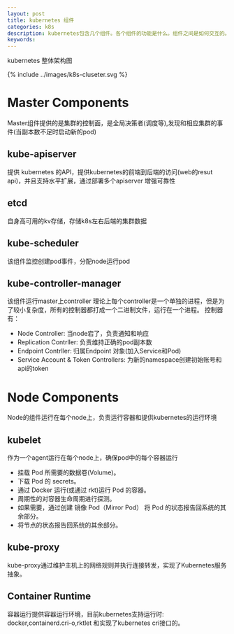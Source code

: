 ```yaml
---
layout: post
title: kubernetes 组件
categories: k8s
description: kubernetes包含几个组件。各个组件的功能是什么。组件之间是如何交互的。
keywords:
---
```

kubernetes 整体架构图


{% include ../images/k8s-cluseter.svg %}


# Master Components

Master组件提供的是集群的控制面，是全局决策者(调度等),发现和相应集群的事件(当副本数不足时启动新的pod)


## kube-apiserver
提供 kubernetes 的API，提供kubernetes的前端到后端的访问(web的resut api)，并且支持水平扩展，通过部署多个apiserver 增强可靠性

## etcd
自身高可用的kv存储，存储k8s左右后端的集群数据

## kube-scheduler
该组件监控创建pod事件，分配node运行pod

## kube-controller-manager
该组件运行master上controller
理论上每个controller是一个单独的进程，但是为了较小复杂度，所有的控制器都打成一个二进制文件，运行在一个进程。
控制器有：
-  Node Controller: 当node宕了，负责通知和响应
-  Replication Contrller: 负责维持正确的pod副本数
-  Endpoint Contrller: 归属Endpoint 对象(加入Service和Pod)
-  Service Account & Token Controllers: 为新的namespace创建初始账号和api的token



# Node Components
Node的组件运行在每个node上，负责运行容器和提供kubernetes的运行环境

## kubelet
作为一个agent运行在每个node上，确保pod中的每个容器运行
-  挂载 Pod 所需要的数据卷(Volume)。
-  下载 Pod 的 secrets。
-  通过 Docker 运行(或通过 rkt)运行 Pod 的容器。
-  周期性的对容器生命周期进行探测。
-  如果需要，通过创建 镜像 Pod（Mirror Pod） 将 Pod 的状态报告回系统的其余部分。
-  将节点的状态报告回系统的其余部分。

## kube-proxy
kube-proxy通过维护主机上的网络规则并执行连接转发，实现了Kubernetes服务抽象。
## Container Runtime
容器运行提供容器运行环境，目前kubernetes支持运行时: docker,containerd.cri-o,rktlet 和实现了kubernetes cri接口的。